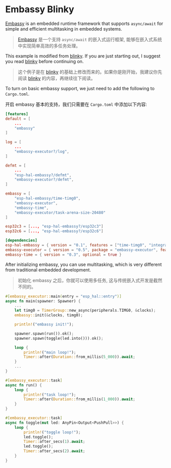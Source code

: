 # Embassy Blinky

[Embassy](https://github.com/embassy-rs/embassy) is an embedded runtime framework that supports `async/await` for simple and efficient multitasking in embedded systems.

> [Embassy](https://github.com/embassy-rs/embassy) 是一个支持 `async/await` 的嵌入式运行框架, 能够在嵌入式系统中实现简单高效的多任务处理。

This example is modified from [blinky](../blinky). If you are just starting out, I suggest you read [blinky](../blinky) before continuing on.

> 这个例子是在 [blinky](../blinky) 的基础上修改而来的。如果你是刚开始，我建议你先阅读 [blinky](../blinky) 的内容，再继续往下阅读。

To turn on basic embassy support, we just need to add the following to `Cargo.toml`.

开启 embassy 基本的支持，我们只需要在 `Cargo.toml` 中添加以下内容:

```toml
[features]
default = [
    ...
    "embassy"
]

log = [
    ...
    "embassy-executor?/log",
]

defmt = [
    ...
    "esp-hal-embassy?/defmt",
    "embassy-executor?/defmt",
]

embassy = [
    "esp-hal-embassy/time-timg0",
    "embassy-executor",
    "embassy-time",
    "embassy-executor/task-arena-size-20480"
]

esp32c3 = [..., "esp-hal-embassy?/esp32c3"]
esp32c6 = [..., "esp-hal-embassy?/esp32c6"]

[dependencies]
esp-hal-embassy = { version = "0.1", features = ["time-timg0", "integrated-timers"], optional = true  }
embassy-executor = { version = "0.5", package = "embassy-executor", features = ["arch-riscv32"], optional = true }
embassy-time = { version = "0.3", optional = true }
```

After initializing embassy, you can use multitasking, which is very different from traditional embedded development.

> 初始化 embassy 之后，你就可以使用多任务, 这与传统嵌入式开发是截然不同的。

```rust
#[embassy_executor::main(entry = "esp_hal::entry")]
async fn main(spawner: Spawner) {
    ...
    let timg0 = TimerGroup::new_async(peripherals.TIMG0, &clocks);
    embassy::init(&clocks, timg0);

    println!("embassy init!");

    spawner.spawn(run()).ok();
    spawner.spawn(toggle(led.into())).ok();

    loop {
        println!("main loop!");
        Timer::after(Duration::from_millis(5_000)).await;
    }
    ...
}

#[embassy_executor::task]
async fn run() {
    loop {
        println!("task loop!");
        Timer::after(Duration::from_millis(1_000)).await;
    }
}

#[embassy_executor::task]
async fn toggle(mut led: AnyPin<Output<PushPull>>) {
    loop {
        println!("toggle loop!");
        led.toggle();
        Timer::after_secs(1).await;
        led.toggle();
        Timer::after_secs(2).await;
    }
}
```
